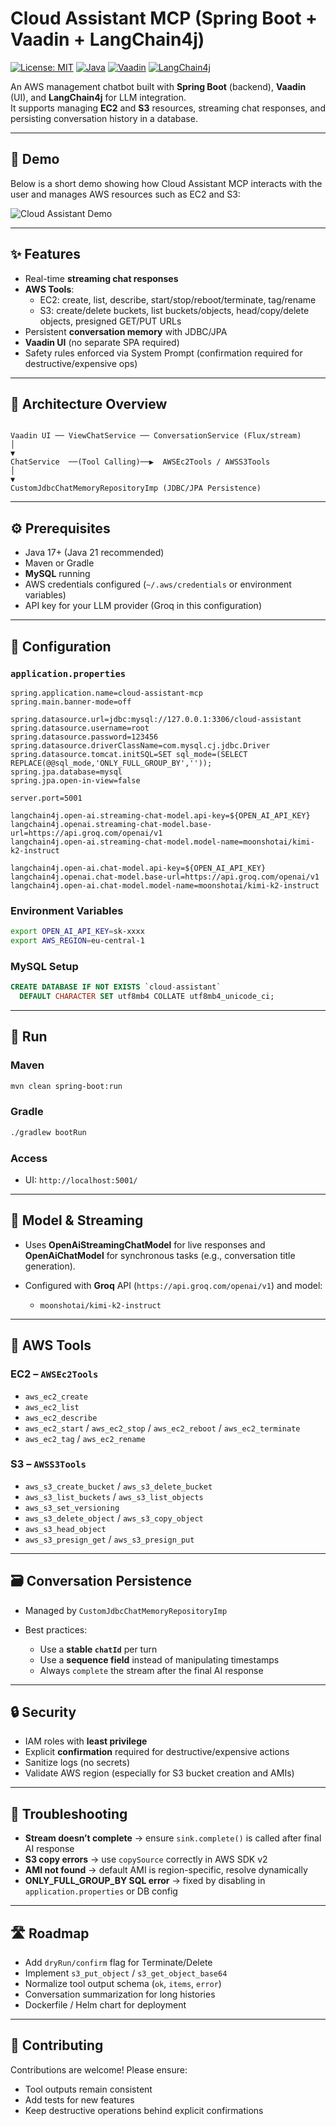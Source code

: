 # Cloud Assistant MCP (Spring Boot + Vaadin + LangChain4j)

[![License: MIT](https://img.shields.io/badge/License-MIT-yellow.svg)](LICENSE)
[![Java](https://img.shields.io/badge/Java-17%2B-blue)](https://openjdk.org/projects/jdk/17/)
[![Vaadin](https://img.shields.io/badge/UI-Vaadin-00b4f0)](https://vaadin.com/)
[![LangChain4j](https://img.shields.io/badge/LLM-LangChain4j-green)](https://github.com/langchain4j/langchain4j)

An AWS management chatbot built with **Spring Boot** (backend), **Vaadin** (UI), and **LangChain4j** for LLM integration.  
It supports managing **EC2** and **S3** resources, streaming chat responses, and persisting conversation history in a database.

---

## 🎥 Demo

Below is a short demo showing how Cloud Assistant MCP interacts with the user and manages AWS resources such as EC2 and S3:

![Cloud Assistant Demo](docs/demo.gif)

---

## ✨ Features
- Real-time **streaming chat responses**
- **AWS Tools**:
  - EC2: create, list, describe, start/stop/reboot/terminate, tag/rename
  - S3: create/delete buckets, list buckets/objects, head/copy/delete objects, presigned GET/PUT URLs
- Persistent **conversation memory** with JDBC/JPA
- **Vaadin UI** (no separate SPA required)
- Safety rules enforced via System Prompt (confirmation required for destructive/expensive ops)

---

## 🧱 Architecture Overview

```

Vaadin UI ── ViewChatService ── ConversationService (Flux/stream)
│
▼
ChatService  ──(Tool Calling)──▶  AWSEc2Tools / AWSS3Tools
│
▼
CustomJdbcChatMemoryRepositoryImp (JDBC/JPA Persistence)

````

---

## ⚙️ Prerequisites
- Java 17+ (Java 21 recommended)
- Maven or Gradle
- **MySQL** running
- AWS credentials configured (`~/.aws/credentials` or environment variables)
- API key for your LLM provider (Groq in this configuration)

---

## 🔐 Configuration

### `application.properties`
```properties
spring.application.name=cloud-assistant-mcp
spring.main.banner-mode=off

spring.datasource.url=jdbc:mysql://127.0.0.1:3306/cloud-assistant
spring.datasource.username=root
spring.datasource.password=123456
spring.datasource.driverClassName=com.mysql.cj.jdbc.Driver
spring.datasource.tomcat.initSQL=SET sql_mode=(SELECT REPLACE(@@sql_mode,'ONLY_FULL_GROUP_BY',''));
spring.jpa.database=mysql
spring.jpa.open-in-view=false

server.port=5001

langchain4j.open-ai.streaming-chat-model.api-key=${OPEN_AI_API_KEY}
langchain4j.openai.streaming-chat-model.base-url=https://api.groq.com/openai/v1
langchain4j.open-ai.streaming-chat-model.model-name=moonshotai/kimi-k2-instruct

langchain4j.open-ai.chat-model.api-key=${OPEN_AI_API_KEY}
langchain4j.openai.chat-model.base-url=https://api.groq.com/openai/v1
langchain4j.open-ai.chat-model.model-name=moonshotai/kimi-k2-instruct
````

### Environment Variables

```bash
export OPEN_AI_API_KEY=sk-xxxx
export AWS_REGION=eu-central-1
```

### MySQL Setup

```sql
CREATE DATABASE IF NOT EXISTS `cloud-assistant`
  DEFAULT CHARACTER SET utf8mb4 COLLATE utf8mb4_unicode_ci;
```

---

## 🚀 Run

### Maven

```bash
mvn clean spring-boot:run
```

### Gradle

```bash
./gradlew bootRun
```

### Access

* UI: `http://localhost:5001/`

---

## 🧠 Model & Streaming

* Uses **OpenAiStreamingChatModel** for live responses and **OpenAiChatModel** for synchronous tasks (e.g., conversation title generation).
* Configured with **Groq** API (`https://api.groq.com/openai/v1`) and model:

  * `moonshotai/kimi-k2-instruct`

---

## 🧰 AWS Tools

### EC2 – `AWSEc2Tools`

* `aws_ec2_create`
* `aws_ec2_list`
* `aws_ec2_describe`
* `aws_ec2_start` / `aws_ec2_stop` / `aws_ec2_reboot` / `aws_ec2_terminate`
* `aws_ec2_tag` / `aws_ec2_rename`

### S3 – `AWSS3Tools`

* `aws_s3_create_bucket` / `aws_s3_delete_bucket`
* `aws_s3_list_buckets` / `aws_s3_list_objects`
* `aws_s3_set_versioning`
* `aws_s3_delete_object` / `aws_s3_copy_object`
* `aws_s3_head_object`
* `aws_s3_presign_get` / `aws_s3_presign_put`

---

## 🗃️ Conversation Persistence

* Managed by `CustomJdbcChatMemoryRepositoryImp`
* Best practices:

  * Use a **stable `chatId`** per turn
  * Use a **sequence field** instead of manipulating timestamps
  * Always `complete` the stream after the final AI response

---

## 🔒 Security

* IAM roles with **least privilege**
* Explicit **confirmation** required for destructive/expensive actions
* Sanitize logs (no secrets)
* Validate AWS region (especially for S3 bucket creation and AMIs)

---

## 🧪 Troubleshooting

* **Stream doesn’t complete** → ensure `sink.complete()` is called after final AI response
* **S3 copy errors** → use `copySource` correctly in AWS SDK v2
* **AMI not found** → default AMI is region-specific, resolve dynamically
* **ONLY\_FULL\_GROUP\_BY SQL error** → fixed by disabling in `application.properties` or DB config

---

## 🛣️ Roadmap

* Add `dryRun/confirm` flag for Terminate/Delete
* Implement `s3_put_object` / `s3_get_object_base64`
* Normalize tool output schema (`ok`, `items`, `error`)
* Conversation summarization for long histories
* Dockerfile / Helm chart for deployment

---

## 🙌 Contributing

Contributions are welcome! Please ensure:

* Tool outputs remain consistent
* Add tests for new features
* Keep destructive operations behind explicit confirmations
